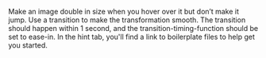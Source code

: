 Make an image double in size when you hover over it but don’t make it jump. Use a transition to make the transformation smooth. 
The transition should happen within 1 second,
and the transition-timing-function should be set to ease-in.
In the hint tab, you'll find a link to boilerplate files to help get you started.